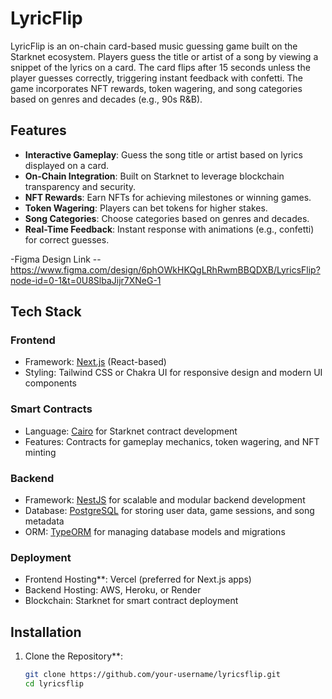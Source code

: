 # LyricFlip

LyricFlip is an on-chain card-based music guessing game built on the Starknet ecosystem. Players guess the title or artist of a song by viewing a snippet of the lyrics on a card. The card flips after 15 seconds unless the player guesses correctly, triggering instant feedback with confetti. The game incorporates NFT rewards, token wagering, and song categories based on genres and decades (e.g., 90s R&B).

## Features

- **Interactive Gameplay**: Guess the song title or artist based on lyrics displayed on a card.
- **On-Chain Integration**: Built on Starknet to leverage blockchain transparency and security.
- **NFT Rewards**: Earn NFTs for achieving milestones or winning games.
- **Token Wagering**: Players can bet tokens for higher stakes.
- **Song Categories**: Choose categories based on genres and decades.
- **Real-Time Feedback**: Instant response with animations (e.g., confetti) for correct guesses.

-Figma Design Link
-- https://www.figma.com/design/6phOWkHKQgLRhRwmBBQDXB/LyricsFlip?node-id=0-1&t=0U8SlbaJijr7XNeG-1

## Tech Stack

### Frontend
- Framework: [Next.js](https://nextjs.org/) (React-based)
- Styling: Tailwind CSS or Chakra UI for responsive design and modern UI components

### Smart Contracts
- Language: [Cairo](https://www.cairo-lang.org/) for Starknet contract development
- Features: Contracts for gameplay mechanics, token wagering, and NFT minting

### Backend
- Framework: [NestJS](https://nestjs.com/) for scalable and modular backend development
- Database: [PostgreSQL](https://www.postgresql.org/) for storing user data, game sessions, and song metadata
- ORM: [TypeORM](https://typeorm.io/) for managing database models and migrations

### Deployment
- Frontend Hosting**: Vercel (preferred for Next.js apps)
- Backend Hosting: AWS, Heroku, or Render
- Blockchain: Starknet for smart contract deployment

## Installation

1. Clone the Repository**:
   ```bash
   git clone https://github.com/your-username/lyricsflip.git
   cd lyricsflip


